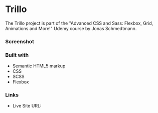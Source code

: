 # Trillo

The Trillo project is part of the "Advanced CSS and Sass: Flexbox, Grid, Animations and More!" Udemy course by Jonas Schmedtmann. 

### Screenshot


### Built with
- Semantic HTML5 markup
- CSS
- SCSS
- Flexbox

### Links

- Live Site URL: 
